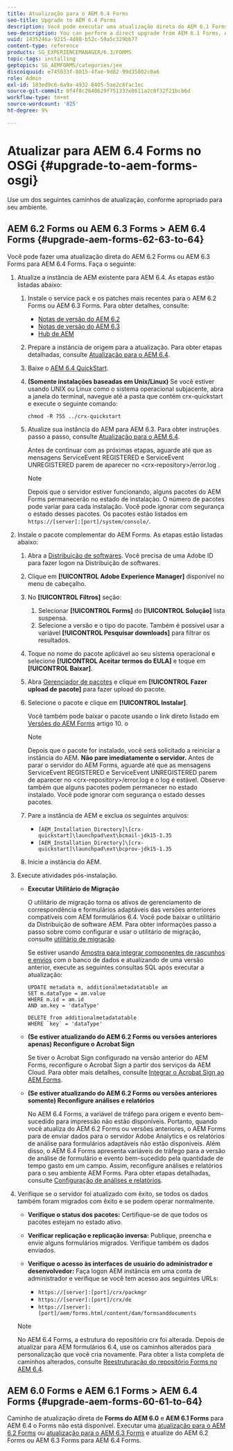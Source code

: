 ```yaml
---
title: Atualização para o AEM 6.4 Forms
seo-title: Upgrade to AEM 6.4 Forms
description: Você pode executar uma atualização direta do AEM 6.1 Forms, AEM 6.2 Forms e LiveCycle ES4 SP1 para AEM 6.3 Forms.
seo-description: You can perform a direct upgrade from AEM 6.1 Forms, AEM 6.2 Forms, and LiveCycle ES4 SP1 to AEM 6.3 Forms.
uuid: 1435246a-9215-4d88-b52c-59a5c329bb77
content-type: reference
products: SG_EXPERIENCEMANAGER/6.3/FORMS
topic-tags: installing
geptopics: SG_AEMFORMS/categories/jee
discoiquuid: e745033f-8015-4fae-9d82-99d35802c0a6
role: Admin
exl-id: 183ed9c6-6a9a-4932-8405-5ae2c6fac1ec
source-git-commit: 0f4f8c2640629f751337e8611a2c8f32f21bcb6d
workflow-type: tm+mt
source-wordcount: '825'
ht-degree: 9%

---
```


# Atualizar para AEM 6.4 Forms no OSGi {#upgrade-to-aem-forms-osgi}

Use um dos seguintes caminhos de atualização, conforme apropriado para seu ambiente.

## AEM 6.2 Forms ou AEM 6.3 Forms > AEM 6.4 Forms {#upgrade-aem-forms-62-63-to-64}

Você pode fazer uma atualização direta do AEM 6.2 Forms ou AEM 6.3 Forms para AEM 6.4 Forms. Faça o seguinte:

1. Atualize a instância de AEM existente para AEM 6.4. As etapas estão listadas abaixo:

   1. Instale o service pack e os patches mais recentes para o AEM 6.2 Forms ou AEM 6.3 Forms. Para obter detalhes, consulte:

      * [Notas de versão do AEM 6.2](https://helpx.adobe.com/br/experience-manager/6-2/release-notes.html)
      * [Notas de versão do AEM 6.3](https://helpx.adobe.com/br/experience-manager/6-3/release-notes.html)
      * [Hub de AEM](https://helpx.adobe.com/br/experience-manager/aem-releases-updates.html)
   1. Prepare a instância de origem para a atualização. Para obter etapas detalhadas, consulte [Atualização para o AEM 6.4](/help/sites-deploying/upgrade.md#preparing%20the%20source%20instance).
   1. Baixe o [AEM 6.4 QuickStart](/help/sites-deploying/deploy.md#getting%20the%20software).
   1. **(Somente instalações baseadas em Unix/Linux)** Se você estiver usando UNIX ou Linux como o sistema operacional subjacente, abra a janela do terminal, navegue até a pasta que contém crx-quickstart e execute o seguinte comando:

      `chmod -R 755 ../crx-quickstart`

   1. Atualize sua instância do AEM para AEM 6.3. Para obter instruções passo a passo, consulte [Atualização para o AEM 6.4](/help/sites-deploying/upgrade.md).

      Antes de continuar com as próximas etapas, aguarde até que as mensagens ServiceEvent REGISTERED e ServiceEvent UNREGISTERED parem de aparecer no &lt;crx-repository>/error.log .

      >[!NOTE]
      >
      >Depois que o servidor estiver funcionando, alguns pacotes do AEM Forms permanecerão no estado de instalação. O número de pacotes pode variar para cada instalação. Você pode ignorar com segurança o estado desses pacotes. Os pacotes estão listados em `https://[server]:[port]/system/console/`.


1. Instale o pacote complementar do AEM Forms. As etapas estão listadas abaixo:

   1. Abra a [Distribuição de softwares](https://experience.adobe.com/downloads). Você precisa de uma Adobe ID para fazer logon na Distribuição de softwares.
   1. Clique em **[!UICONTROL Adobe Experience Manager]** disponível no menu de cabeçalho.
   1. No **[!UICONTROL Filtros]** seção:
      1. Selecionar **[!UICONTROL Forms]** do **[!UICONTROL Solução]** lista suspensa.
      1. Selecione a versão e o tipo do pacote. Também é possível usar a variável **[!UICONTROL Pesquisar downloads]** para filtrar os resultados.
   1. Toque no nome do pacote aplicável ao seu sistema operacional e selecione **[!UICONTROL Aceitar termos do EULA]** e toque em **[!UICONTROL Baixar]**.
   1. Abra [Gerenciador de pacotes](https://experienceleague.adobe.com/docs/experience-manager-65/administering/contentmanagement/package-manager.html?lang=pt-BR) e clique em **[!UICONTROL Fazer upload de pacote]** para fazer upload do pacote.
   1. Selecione o pacote e clique em **[!UICONTROL Instalar]**.

      Você também pode baixar o pacote usando o link direto listado em [Versões do AEM Forms](https://helpx.adobe.com/br/aem-forms/kb/aem-forms-releases.html) artigo 10. o

      >[!NOTE]
      >
      >Depois que o pacote for instalado, você será solicitado a reiniciar a instância do AEM. **Não pare imediatamente o servidor.** Antes de parar o servidor do AEM Forms, aguarde até que as mensagens ServiceEvent REGISTERED e ServiceEvent UNREGISTERED parem de aparecer no &lt;crx-repository>/error.log e o log é estável. Observe também que alguns pacotes podem permanecer no estado instalado. Você pode ignorar com segurança o estado desses pacotes.

   1. Pare a instância de AEM e exclua os seguintes arquivos:

      * `[AEM_Installation_Directory]\[crx-quickstart]\launchpad\ext\bcmail-jdk15-1.35`
      * `[AEM_Installation_Directory]\[crx-quickstart]\launchpad\ext\bcprov-jdk15-1.35`
   1. Inicie a instância do AEM.


1. Execute atividades pós-instalação.

   * **Executar Utilitário de Migração**

      O utilitário de migração torna os ativos de gerenciamento de correspondência e formulários adaptáveis das versões anteriores compatíveis com AEM formulários 6.4. Você pode baixar o utilitário da Distribuição de software AEM. Para obter informações passo a passo sobre como configurar e usar o utilitário de migração, consulte [utilitário de migração](/help/forms/using/migration-utility.md).

      Se estiver usando [Amostra para integrar componentes de rascunhos e envios](integrate-draft-submission-database.md) com o banco de dados e atualizando de uma versão anterior, execute as seguintes consultas SQL após executar a atualização:

      ```
      UPDATE metadata m, additionalmetadatatable am
      SET m.dataType = am.value
      WHERE m.id = am.id
      AND am.key = 'dataType'
      ```

      ```
      DELETE from additionalmetadatatable
      WHERE `key` = 'dataType'
      ```

   * **(Se estiver atualizando do AEM 6.2 Forms ou versões anteriores apenas) Reconfigure o Acrobat Sign**

      Se tiver o Acrobat Sign configurado na versão anterior do AEM Forms, reconfigure o Acrobat Sign a partir dos serviços da AEM Cloud. Para obter mais detalhes, consulte [Integrar o Acrobat Sign ao AEM Forms](/help/forms/using/adobe-sign-integration-adaptive-forms.md).

   * **(Se estiver atualizando do AEM 6.2 Forms ou versões anteriores somente) Reconfigure análises e relatórios**

      No AEM 6.4 Forms, a variável de tráfego para origem e evento bem-sucedido para impressão não estão disponíveis. Portanto, quando você atualiza do AEM 6.2 Forms ou versões anteriores, o AEM Forms para de enviar dados para o servidor Adobe Analytics e os relatórios de análise para formulários adaptáveis não estão disponíveis. Além disso, o AEM 6.4 Forms apresenta variáveis de tráfego para a versão de análise de formulário e evento bem-sucedido pela quantidade de tempo gasto em um campo. Assim, reconfigure análises e relatórios para o seu ambiente AEM Forms. Para obter etapas detalhadas, consulte [Configuração de análises e relatórios](/help/forms/using/configure-analytics-forms-documents.md).

1. Verifique se o servidor foi atualizado com êxito, se todos os dados também foram migrados com êxito e se podem operar normalmente.

   * **Verifique o status dos pacotes:** Certifique-se de que todos os pacotes estejam no estado ativo.
   * **Verificar replicação e replicação inversa:** Publique, preencha e envie alguns formulários migrados. Verifique também os dados enviados.
   * **Verifique o acesso às interfaces de usuário do administrador e desenvolvedor:** Faça logon AEM instância em uma conta de administrador e verifique se você tem acesso aos seguintes URLs:

      * `https://[server]:[port]/crx/packmgr`
      * `https://[server]:[port]/crx/de`
      * `https://[server]:[port]/aem/forms.html/content/dam/formsanddocuments`

   >[!NOTE]
   No AEM 6.4 Forms, a estrutura do repositório crx foi alterada. Depois de atualizar para AEM formulários 6.4, use os caminhos alterados para personalização que você cria novamente. Para obter a lista completa de caminhos alterados, consulte [Reestruturação do repositório Forms no AEM 6.4](/help/sites-deploying/forms-repository-restructuring-in-aem-6-4.md).

## AEM 6.0 Forms e AEM 6.1 Forms > AEM 6.4 Forms {#upgrade-aem-forms-60-61-to-64}

Caminho de atualização direta de **Forms do AEM 6.0** e **AEM 6.1 Forms** para AEM 6.4 o Forms não está disponível. Executar uma [atualização para o AEM 6.2 Forms](/help/forms/using/upgrade.md) ou [atualização para o AEM 6.3 Forms](/help/forms/using/upgrade.md) e atualize do AEM 6.2 Forms ou AEM 6.3 Forms para AEM 6.4 Forms.
